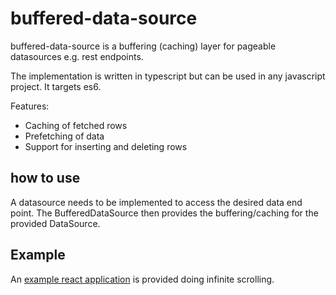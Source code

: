 # buffered-data-source

buffered-data-source is a buffering (caching) layer for pageable datasources e.g. rest endpoints.

The implementation is written in typescript but can be used in any javascript project. It targets
es6.

Features:

- Caching of fetched rows
- Prefetching of data
- Support for inserting and deleting rows

## how to use

A datasource needs to be implemented to access the desired data end point. The BufferedDataSource then
provides the buffering/caching for the provided DataSource.

## Example

An [example react application](examples/infinite-scroll) is provided doing infinite scrolling.